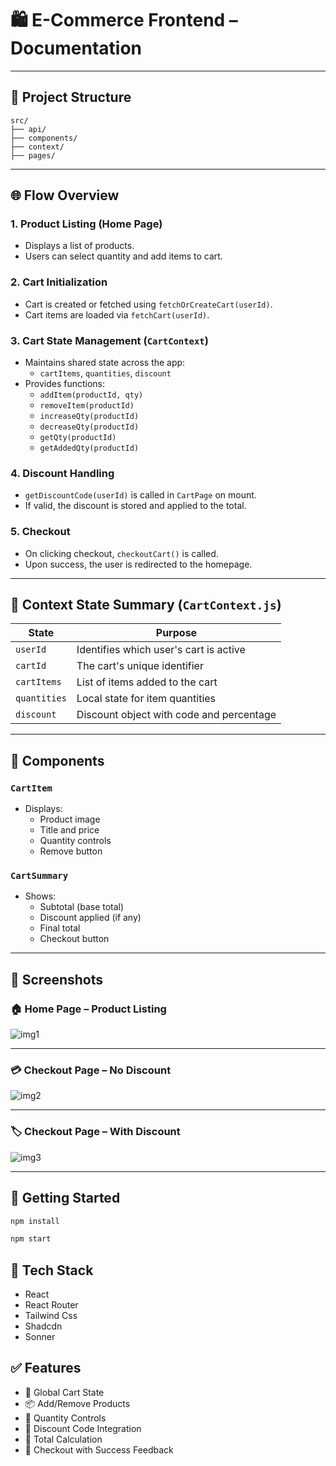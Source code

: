 # 🛍️ E-Commerce Frontend – Documentation

---

## 📁 Project Structure

```
src/
├── api/
├── components/
├── context/
├── pages/
```

---


## 🌐 Flow Overview

### 1. **Product Listing (Home Page)**
- Displays a list of products.
- Users can select quantity and add items to cart.

### 2. **Cart Initialization**
- Cart is created or fetched using `fetchOrCreateCart(userId)`.
- Cart items are loaded via `fetchCart(userId)`.

### 3. **Cart State Management (`CartContext`)**
- Maintains shared state across the app:
  - `cartItems`, `quantities`, `discount`
- Provides functions:
  - `addItem(productId, qty)`
  - `removeItem(productId)`
  - `increaseQty(productId)`
  - `decreaseQty(productId)`
  - `getQty(productId)`
  - `getAddedQty(productId)`

### 4. **Discount Handling**
- `getDiscountCode(userId)` is called in `CartPage` on mount.
- If valid, the discount is stored and applied to the total.

### 5. **Checkout**
- On clicking checkout, `checkoutCart()` is called.
- Upon success, the user is redirected to the homepage.

---

## 🧠 Context State Summary (`CartContext.js`)

| State        | Purpose                                 |
|--------------|------------------------------------------|
| `userId`     | Identifies which user's cart is active   |
| `cartId`     | The cart's unique identifier             |
| `cartItems`  | List of items added to the cart          |
| `quantities` | Local state for item quantities          |
| `discount`   | Discount object with code and percentage |

---

## 🧩 Components

### `CartItem`
- Displays:
  - Product image
  - Title and price
  - Quantity controls
  - Remove button

### `CartSummary`
- Shows:
  - Subtotal (base total)
  - Discount applied (if any)
  - Final total
  - Checkout button

---

## 📸 Screenshots

### 🏠 Home Page – Product Listing
![img1](https://github.com/user-attachments/assets/61666f99-48bc-4eb8-86b1-6866c9110f88)

<!-- Image 1: Paste screenshot here -->

---

### 💳 Checkout Page – No Discount
![img2](https://github.com/user-attachments/assets/cc619bf4-a3e9-4474-a51a-f7c53fead971)

<!-- Image 2: Paste screenshot here -->


---

### 🏷️ Checkout Page – With Discount
![img3](https://github.com/user-attachments/assets/cb9b84f2-657d-440a-bf02-583713048585)

<!-- Image 3: Paste screenshot here -->

---

## 🚀 Getting Started

```bash
npm install

npm start
```


## 🚀 Tech Stack

- React
- React Router
- Tailwind Css
- Shadcdn 
- Sonner



## ✅ Features


- 🧾 Global Cart State
- 📦 Add/Remove Products
- 🔁 Quantity Controls
- 🎁 Discount Code Integration
- 💸 Total Calculation
- 🚚 Checkout with Success Feedback
